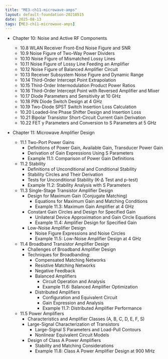 ```yaml
---
title: "ME3-ch11-microwave-amps"
layout: default-foundation-20210515
date: 2025-08-13
tags: [ME3-ch11-microwave-amps]
---
```


- Chapter 10: Noise and Active RF Components
  - 10.8 WLAN Receiver Front-End Noise Figure and SNR
  - 10.9 Noise Figure of Two-Way Power Dividers
  - 10.10 Noise Figure of Mismatched Lossy Lines
  - 10.11 Noise Figure of Lossy Line Feeding an Amplifier
  - 10.12 Noise Figure of Balanced Amplifier Circuit
  - 10.13 Receiver Subsystem Noise Figure and Dynamic Range
  - 10.14 Third-Order Intercept Point Extrapolation
  - 10.15 Third-Order Intermodulation Product Power Ratios
  - 10.16 Third-Order Intercept Point with Reversed Amplifier and Mixer
  - 10.17 Diode Parameters and Sensitivity at 10 GHz
  - 10.18 PIN Diode Switch Design at 4 GHz
  - 10.19 Two-Diode SPST Switch Insertion Loss Calculation
  - 10.20 Loaded-line Phase Shifter Design and Insertion Loss
  - 10.21 Bipolar Transistor Short-Circuit Current Gain Derivation
  - 10.22 FET y Parameters and Conversion to S Parameters at 5 GHz

- Chapter 11: Microwave Amplifier Design
  - 11.1 Two-Port Power Gains
    - Definitions of Power Gain, Available Gain, Transducer Power Gain
    - Derivation of Gain Expressions Using S Parameters
    - Example 11.1: Comparison of Power Gain Definitions
  - 11.2 Stability
    - Definitions of Unconditional and Conditional Stability
    - Stability Circles and Their Derivation
    - Tests for Unconditional Stability (K-Δ Test and p-test)
    - Example 11.2: Stability Analysis with S Parameters
  - 11.3 Single-Stage Transistor Amplifier Design
    - Design for Maximum Gain (Conjugate Matching)
      - Equations for Maximum Gain and Matching Conditions
      - Example 11.3: Maximum Gain Amplifier at 4 GHz
    - Constant Gain Circles and Design for Specified Gain
      - Unilateral Device Approximation and Gain Circle Equations
      - Example 11.4: Amplifier Design for Specified Gain
    - Low-Noise Amplifier Design
      - Noise Figure Expressions and Noise Circles
      - Example 11.5: Low-Noise Amplifier Design at 4 GHz
  - 11.4 Broadband Transistor Amplifier Design
    - Challenges of Broadband Amplifier Design
    - Techniques for Broadbanding:
      - Compensated Matching Networks
      - Resistive Matching Networks
      - Negative Feedback
      - Balanced Amplifiers
        - Circuit Operation and Analysis
        - Example 11.6: Balanced Amplifier Optimization
      - Distributed Amplifiers
        - Configuration and Equivalent Circuit
        - Gain Expression and Analysis
        - Example 11.7: Distributed Amplifier Performance
  - 11.5 Power Amplifiers
    - Characteristics and Amplifier Classes (A, B, C, D, E, F, S)
    - Large-Signal Characterization of Transistors
      - Large-Signal S Parameters and Load-Pull Contours
      - Nonlinear Equivalent Circuit Models
    - Design of Class A Power Amplifiers
      - Stability and Matching Considerations
      - Example 11.8: Class A Power Amplifier Design at 900 MHz
